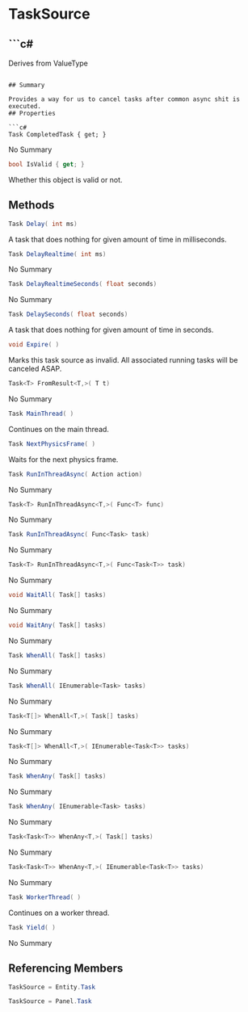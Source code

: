 # TaskSource

## ```c#
Derives from ValueType
```

## Summary

Provides a way for us to cancel tasks after common async shit is executed.
## Properties

```c#
Task CompletedTask { get; } 
```
No Summary
```c#
bool IsValid { get; } 
```
Whether this object is valid or not.
## Methods

```c#
Task Delay( int ms) 
```
A task that does nothing for given amount of time in milliseconds.
```c#
Task DelayRealtime( int ms) 
```
No Summary
```c#
Task DelayRealtimeSeconds( float seconds) 
```
No Summary
```c#
Task DelaySeconds( float seconds) 
```
A task that does nothing for given amount of time in seconds.
```c#
void Expire( ) 
```
Marks this task source as invalid. All associated running tasks will be canceled ASAP.
```c#
Task<T> FromResult<T,>( T t) 
```
No Summary
```c#
Task MainThread( ) 
```
Continues on the main thread.
```c#
Task NextPhysicsFrame( ) 
```
Waits for the next physics frame.
```c#
Task RunInThreadAsync( Action action) 
```
No Summary
```c#
Task<T> RunInThreadAsync<T,>( Func<T> func) 
```
No Summary
```c#
Task RunInThreadAsync( Func<Task> task) 
```
No Summary
```c#
Task<T> RunInThreadAsync<T,>( Func<Task<T>> task) 
```
No Summary
```c#
void WaitAll( Task[] tasks) 
```
No Summary
```c#
void WaitAny( Task[] tasks) 
```
No Summary
```c#
Task WhenAll( Task[] tasks) 
```
No Summary
```c#
Task WhenAll( IEnumerable<Task> tasks) 
```
No Summary
```c#
Task<T[]> WhenAll<T,>( Task[] tasks) 
```
No Summary
```c#
Task<T[]> WhenAll<T,>( IEnumerable<Task<T>> tasks) 
```
No Summary
```c#
Task WhenAny( Task[] tasks) 
```
No Summary
```c#
Task WhenAny( IEnumerable<Task> tasks) 
```
No Summary
```c#
Task<Task<T>> WhenAny<T,>( Task[] tasks) 
```
No Summary
```c#
Task<Task<T>> WhenAny<T,>( IEnumerable<Task<T>> tasks) 
```
No Summary
```c#
Task WorkerThread( ) 
```
Continues on a worker thread.
```c#
Task Yield( ) 
```
No Summary
## Referencing Members

```c#
TaskSource = Entity.Task
```
```c#
TaskSource = Panel.Task
```
